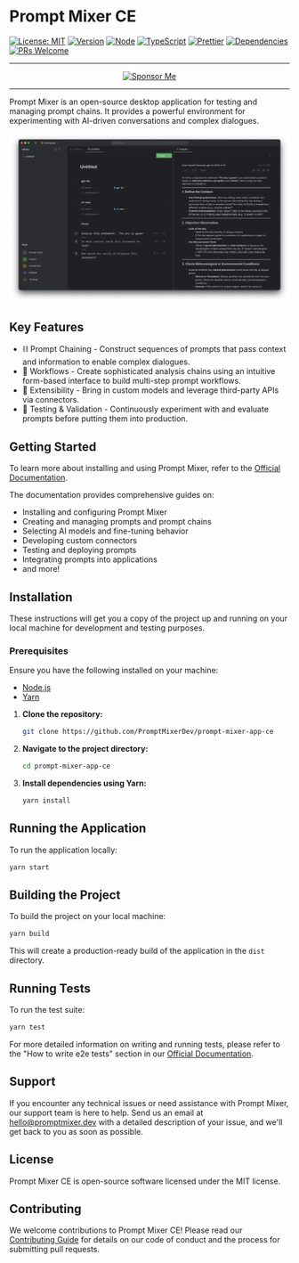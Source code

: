 # Prompt Mixer CE

[![License: MIT](https://img.shields.io/badge/License-MIT-yellow.svg)](https://opensource.org/licenses/MIT)
[![Version](https://img.shields.io/badge/version-0.2.8-blue.svg)](https://github.com/PromptMixerDev/prompt-mixer-releases)
[![Node](https://img.shields.io/badge/node-%3E%3D%2016.0.0-brightgreen.svg)](https://nodejs.org)
[![TypeScript](https://img.shields.io/badge/TypeScript-5.5.4-blue.svg)](https://www.typescriptlang.org/)
[![Prettier](https://img.shields.io/badge/code_style-prettier-ff69b4.svg)](https://prettier.io/)
[![Dependencies](https://img.shields.io/badge/dependencies-up%20to%20date-brightgreen.svg)](package.json)
[![PRs Welcome](https://img.shields.io/badge/PRs-welcome-brightgreen.svg)](CONTRIBUTING.md)

<div align="center">

---

[![Sponsor Me](https://img.shields.io/badge/Sponsor-Stripe-blue?style=for-the-badge&logo=stripe)](https://buy.stripe.com/fZeaGW3q1b10deU9AF)

---

</div>

Prompt Mixer is an open-source desktop application for testing and managing prompt chains. It provides a powerful environment for experimenting with AI-driven conversations and complex dialogues.

![Prompt Mixer Interface](public/images/app-screenshot.png)

## Key Features

- ⛓️ Prompt Chaining - Construct sequences of prompts that pass context and information to enable complex dialogues.
- 🔄 Workflows - Create sophisticated analysis chains using an intuitive form-based interface to build multi-step prompt workflows.
- 🔀 Extensibility - Bring in custom models and leverage third-party APIs via connectors.
- 🧪 Testing & Validation - Continuously experiment with and evaluate prompts before putting them into production.

## Getting Started

To learn more about installing and using Prompt Mixer, refer to the [Official Documentation](https://docs.promptmixer.dev/).

The documentation provides comprehensive guides on:

- Installing and configuring Prompt Mixer
- Creating and managing prompts and prompt chains
- Selecting AI models and fine-tuning behavior
- Developing custom connectors
- Testing and deploying prompts
- Integrating prompts into applications
- and more!

## Installation

These instructions will get you a copy of the project up and running on your local machine for development and testing purposes.

### Prerequisites

Ensure you have the following installed on your machine:

- [Node.js](https://nodejs.org/)
- [Yarn](https://yarnpkg.com/)


1. **Clone the repository:**
   ```bash
   git clone https://github.com/PromptMixerDev/prompt-mixer-app-ce
   ```

2. **Navigate to the project directory:**
   ```bash
   cd prompt-mixer-app-ce
   ```

3. **Install dependencies using Yarn:**
   ```bash
   yarn install
   ```

## Running the Application

To run the application locally:

```bash
yarn start
```

## Building the Project

To build the project on your local machine:

```bash
yarn build
```

This will create a production-ready build of the application in the `dist` directory.

## Running Tests

To run the test suite:

```bash
yarn test
```

For more detailed information on writing and running tests, please refer to the "How to write e2e tests" section in our [Official Documentation](https://docs.promptmixer.dev/).

## Support

If you encounter any technical issues or need assistance with Prompt Mixer, our support team is here to help. Send us an email at [hello@promptmixer.dev](mailto:hello@promptmixer.dev) with a detailed description of your issue, and we'll get back to you as soon as possible.

## License

Prompt Mixer CE is open-source software licensed under the MIT license.

## Contributing

We welcome contributions to Prompt Mixer CE! Please read our [Contributing Guide](CONTRIBUTING.md) for details on our code of conduct and the process for submitting pull requests.
